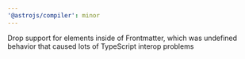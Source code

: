 ```yaml
---
'@astrojs/compiler': minor
---
```


Drop support for elements inside of Frontmatter, which was undefined behavior that caused lots of TypeScript interop problems
